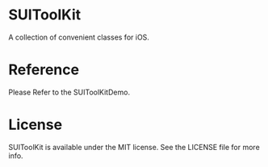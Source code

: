 # SUIToolKit
A collection of convenient classes for iOS.

# Reference
Please Refer to the SUIToolKitDemo.

# License
SUIToolKit is available under the MIT license. See the LICENSE file for more info.

